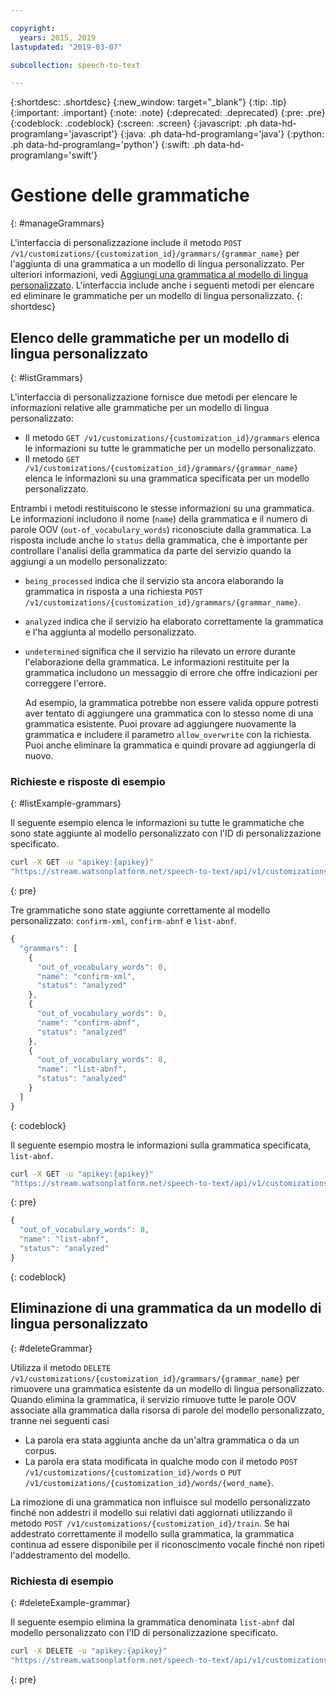 ```yaml
---

copyright:
  years: 2015, 2019
lastupdated: "2019-03-07"

subcollection: speech-to-text

---
```


{:shortdesc: .shortdesc}
{:new_window: target="_blank"}
{:tip: .tip}
{:important: .important}
{:note: .note}
{:deprecated: .deprecated}
{:pre: .pre}
{:codeblock: .codeblock}
{:screen: .screen}
{:javascript: .ph data-hd-programlang='javascript'}
{:java: .ph data-hd-programlang='java'}
{:python: .ph data-hd-programlang='python'}
{:swift: .ph data-hd-programlang='swift'}

# Gestione delle grammatiche
{: #manageGrammars}

L'interfaccia di personalizzazione include il metodo `POST /v1/customizations/{customization_id}/grammars/{grammar_name}` per l'aggiunta di una grammatica a un modello di lingua personalizzato. Per ulteriori informazioni, vedi [Aggiungi una grammatica al modello di lingua personalizzato](/docs/services/speech-to-text/grammar-add.html#addGrammar). L'interfaccia include anche i seguenti metodi per elencare ed eliminare le grammatiche per un modello di lingua personalizzato.
{: shortdesc}

## Elenco delle grammatiche per un modello di lingua personalizzato
{: #listGrammars}

L'interfaccia di personalizzazione fornisce due metodi per elencare le informazioni relative alle grammatiche per un modello di lingua personalizzato:

-   Il metodo `GET /v1/customizations/{customization_id}/grammars` elenca le informazioni su tutte le grammatiche per un modello personalizzato.
-   Il metodo `GET /v1/customizations/{customization_id}/grammars/{grammar_name}` elenca le informazioni su una grammatica specificata per un modello personalizzato.

Entrambi i metodi restituiscono le stesse informazioni su una grammatica. Le informazioni includono il nome (`name`) della grammatica e il numero di parole OOV (`out-of_vocabulary_words`) riconosciute dalla grammatica. La risposta include anche lo `status` della grammatica, che è importante per controllare l'analisi della grammatica da parte del servizio quando la aggiungi a un modello personalizzato:

-   `being_processed` indica che il servizio sta ancora elaborando la grammatica in risposta a una richiesta `POST /v1/customizations/{customization_id}/grammars/{grammar_name}`.
-   `analyzed` indica che il servizio ha elaborato correttamente la grammatica e l'ha aggiunta al modello personalizzato.
-   `undetermined` significa che il servizio ha rilevato un errore durante l'elaborazione della grammatica. Le informazioni restituite per la grammatica includono un messaggio di errore che offre indicazioni per correggere l'errore.

    Ad esempio, la grammatica potrebbe non essere valida oppure potresti aver tentato di aggiungere una grammatica con lo stesso nome di una grammatica esistente. Puoi provare ad aggiungere nuovamente la grammatica e includere il parametro `allow_overwrite` con la richiesta. Puoi anche eliminare la grammatica e quindi provare ad aggiungerla di nuovo.

### Richieste e risposte di esempio
{: #listExample-grammars}

Il seguente esempio elenca le informazioni su tutte le grammatiche che sono state aggiunte al modello personalizzato con l'ID di personalizzazione specificato.

```bash
curl -X GET -u "apikey:{apikey}"
"https://stream.watsonplatform.net/speech-to-text/api/v1/customizations/{customization_id}/grammars"
```
{: pre}

Tre grammatiche sono state aggiunte correttamente al modello personalizzato: `confirm-xml`, `confirm-abnf` e `list-abnf`.

```javascript
{
  "grammars": [
    {
      "out_of_vocabulary_words": 0,
      "name": "confirm-xml",
      "status": "analyzed"
    },
    {
      "out_of_vocabulary_words": 0,
      "name": "confirm-abnf",
      "status": "analyzed"
    },
    {
      "out_of_vocabulary_words": 8,
      "name": "list-abnf",
      "status": "analyzed"
    }
  ]
}
```
{: codeblock}

Il seguente esempio mostra le informazioni sulla grammatica specificata, `list-abnf`.

```bash
curl -X GET -u "apikey:{apikey}"
"https://stream.watsonplatform.net/speech-to-text/api/v1/customizations/{customization_id}/grammars/list-abnf"
```
{: pre}

```javascript
{
  "out_of_vocabulary_words": 8,
  "name": "list-abnf",
  "status": "analyzed"
}
```
{: codeblock}

## Eliminazione di una grammatica da un modello di lingua personalizzato
{: #deleteGrammar}

Utilizza il metodo `DELETE /v1/customizations/{customization_id}/grammars/{grammar_name}` per rimuovere una grammatica esistente da un modello di lingua personalizzato. Quando elimina la grammatica, il servizio rimuove tutte le parole OOV associate alla grammatica dalla risorsa di parole del modello personalizzato, tranne nei seguenti casi

-   La parola era stata aggiunta anche da un'altra grammatica o da un corpus.
-   La parola era stata modificata in qualche modo con il metodo `POST /v1/customizations/{customization_id}/words` o `PUT /v1/customizations/{customization_id}/words/{word_name}`.

La rimozione di una grammatica non influisce sul modello personalizzato finché non addestri il modello sui relativi dati aggiornati utilizzando il metodo `POST /v1/customizations/{customization_id}/train`. Se hai addestrato correttamente il modello sulla grammatica, la grammatica continua ad essere disponibile per il riconoscimento vocale finché non ripeti l'addestramento del modello.

### Richiesta di esempio
{: #deleteExample-grammar}

Il seguente esempio elimina la grammatica denominata `list-abnf` dal modello personalizzato con l'ID di personalizzazione specificato.

```bash
curl -X DELETE -u "apikey:{apikey}"
"https://stream.watsonplatform.net/speech-to-text/api/v1/customizations/ {customization_id}/grammars/list-abnf"
```
{: pre}
